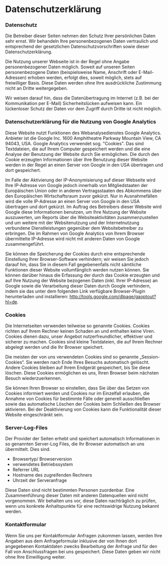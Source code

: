 <h1>Datenschutzerklärung</h1>
<h3 class="mb-2 mt-2">Datenschutz</h3>
<p>Die Betreiber dieser Seiten nehmen den Schutz Ihrer persönlichen Daten sehr ernst. Wir behandeln Ihre personenbezogenen Daten
    vertraulich und entsprechend der gesetzlichen Datenschutzvorschriften sowie dieser Datenschutzerklärung.</p>
<p>Die Nutzung unserer Webseite ist in der Regel ohne Angabe personenbezogener Daten möglich. Soweit auf unseren Seiten personenbezogene
    Daten (beispielsweise Name, Anschrift oder E-Mail-Adressen) erhoben werden, erfolgt dies, soweit möglich, stets auf freiwilliger
    Basis. Diese Daten werden ohne Ihre ausdrückliche Zustimmung nicht an Dritte weitergegeben.</p>

<p>Wir weisen darauf hin, dass die Datenübertragung im Internet (z.B. bei der Kommunikation per E-Mail) Sicherheitslücken aufweisen
    kann. Ein lückenloser Schutz der Daten vor dem Zugriff durch Dritte ist nicht möglich.</p>

<h3 class="mb-2 mt-2">Datenschutzerklärung für die Nutzung von Google Analytics</h3>
<p>Diese Website nutzt Funktionen des Webanalysedienstes Google Analytics. Anbieter ist die Google Inc. 1600 Amphitheatre Parkway
    Mountain View, CA 94043, USA. Google Analytics verwendet sog. "Cookies". Das sind Textdateien, die auf Ihrem Computer
    gespeichert werden und die eine Analyse der Benutzung der Website durch Sie ermöglichen. Die durch den Cookie erzeugten
    Informationen über Ihre Benutzung dieser Website werden in der Regel an einen Server von Google in den USA übertragen
    und dort gespeichert.</p>
<p>Im Falle der Aktivierung der IP-Anonymisierung auf dieser Webseite wird Ihre IP-Adresse von Google jedoch innerhalb von Mitgliedstaaten
    der Europäischen Union oder in anderen Vertragsstaaten des Abkommens über den Europäischen Wirtschaftsraum zuvor gekürzt.
    Nur in Ausnahmefällen wird die volle IP-Adresse an einen Server von Google in den USA übertragen und dort gekürzt. Im
    Auftrag des Betreibers dieser Website wird Google diese Informationen benutzen, um Ihre Nutzung der Website auszuwerten,
    um Reports über die Websiteaktivitäten zusammenzustellen und um weitere mit der Websitenutzung und der Internetnutzung
    verbundene Dienstleistungen gegenüber dem Websitebetreiber zu erbringen. Die im Rahmen von Google Analytics von Ihrem
    Browser übermittelte IP-Adresse wird nicht mit anderen Daten von Google zusammengeführt.</p>
<p>Sie können die Speicherung der Cookies durch eine entsprechende Einstellung Ihrer Browser-Software verhindern; wir weisen
    Sie jedoch darauf hin, dass Sie in diesem Fall gegebenenfalls nicht sämtliche Funktionen dieser Website vollumfänglich
    werden nutzen können. Sie können darüber hinaus die Erfassung der durch das Cookie erzeugten und auf Ihre Nutzung der
    Website bezogenen Daten (inkl. Ihrer IP-Adresse) an Google sowie die Verarbeitung dieser Daten durch Google verhindern,
    indem sie das unter dem folgenden Link verfügbare Browser-Plugin herunterladen und installieren:
    <a href="http://tools.google.com/dlpage/gaoptout?hl=de">http://tools.google.com/dlpage/gaoptout?hl=de</a>.</p>


<h3 class="mb-2 mt-2">Cookies</h3>
<p>Die Internetseiten verwenden teilweise so genannte Cookies. Cookies richten auf Ihrem Rechner keinen Schaden an und enthalten
    keine Viren. Cookies dienen dazu, unser Angebot nutzerfreundlicher, effektiver und sicherer zu machen. Cookies sind kleine
    Textdateien, die auf Ihrem Rechner abgelegt werden und die Ihr Browser speichert.</p>
<p>Die meisten der von uns verwendeten Cookies sind so genannte „Session-Cookies“. Sie werden nach Ende Ihres Besuchs automatisch
    gelöscht. Andere Cookies bleiben auf Ihrem Endgerät gespeichert, bis Sie diese löschen. Diese Cookies ermöglichen es
    uns, Ihren Browser beim nächsten Besuch wiederzuerkennen.</p>
<p>Sie können Ihren Browser so einstellen, dass Sie über das Setzen von Cookies informiert werden und Cookies nur im Einzelfall
    erlauben, die Annahme von Cookies für bestimmte Fälle oder generell ausschließen sowie das automatische Löschen der Cookies
    beim Schließen des Browser aktivieren. Bei der Deaktivierung von Cookies kann die Funktionalität dieser Website eingeschränkt
    sein.</p>

<h3 class="mb-2 mt-2">Server-Log-Files</h3>
<p>Der Provider der Seiten erhebt und speichert automatisch Informationen in so genannten Server-Log Files, die Ihr Browser
    automatisch an uns übermittelt. Dies sind.</p>
<ul>
    <li>Browsertyp/ Browserversion</li>
    <li>verwendetes Betriebssystem</li>
    <li>Referrer URL</li>
    <li>Hostname des zugreifenden Rechners</li>
    <li>Uhrzeit der Serveranfrage</li>
</ul>
<p>
    Diese Daten sind nicht bestimmten Personen zuordenbar. Eine Zusammenführung dieser Daten mit anderen Datenquellen wird
    nicht vorgenommen. Wir behalten uns vor, diese Daten nachträglich zu prüfen, wenn uns konkrete Anhaltspunkte für eine
    rechtswidrige Nutzung bekannt werden.</p>

<h3 class="mb-2 mt-2">Kontaktformular</h3>
<p>Wenn Sie uns per Kontaktformular Anfragen zukommen lassen, werden Ihre Angaben aus dem Anfrageformular inklusive der von
    Ihnen dort angegebenen Kontaktdaten zwecks Bearbeitung der Anfrage und für den Fall von Anschlussfragen bei uns gespeichert.
    Diese Daten geben wir nicht ohne Ihre Einwilligung weiter.</p>